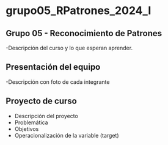 # grupo05_RPatrones_2024_I
## Grupo 05 - Reconocimiento de Patrones
-Descripción del curso y lo que esperan aprender. 
## Presentación del equipo
-Descripción con foto de cada integrante
## Proyecto de curso
- Descripción del proyecto
- Problemática
- Objetivos
- Operacionalización de la variable (target)
